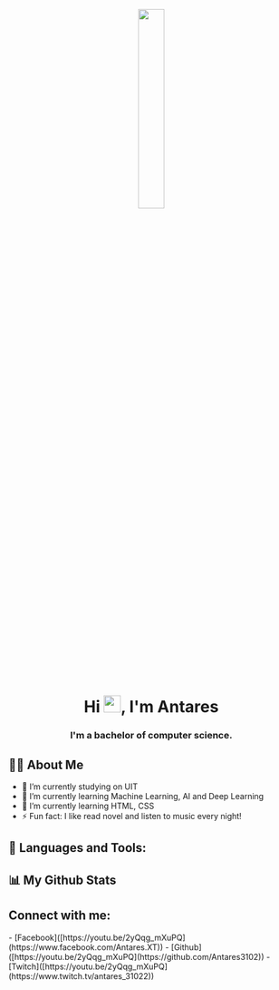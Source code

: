 <p align="center">
  <a href="#"><img width="30%" height="auto" src="https://photos.app.goo.gl/mdkwEF6n5XbhoZdz7" height="175px"/></a>
</p>


<h1 align="center">Hi <img src="https://raw.githubusercontent.com/MartinHeinz/MartinHeinz/master/wave.gif" width="30px">, I'm Antares</h1>
<h3 align="center">I'm a bachelor of computer science.</h3>

## 🙋‍♂️ About Me
- 🔭 I’m currently studying on UIT
- 🌱 I’m currently learning Machine Learning, AI and Deep Learning
- 🚀 I’m currently learning HTML, CSS
- ⚡ Fun fact: I like read novel and listen to music every night!


## 🚀 Languages and Tools:



## 📊 My Github Stats


## Connect with me:
<p align="left">
- [Facebook]([https://youtu.be/2yQqg_mXuPQ](https://www.facebook.com/Antares.XT))
- [Github]([https://youtu.be/2yQqg_mXuPQ](https://github.com/Antares3102))
- [Twitch]([https://youtu.be/2yQqg_mXuPQ](https://www.twitch.tv/antares_31022))


</p>

